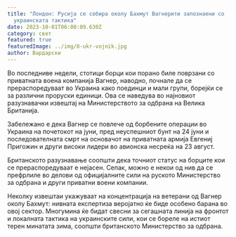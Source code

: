 ```yaml
---
title: "Лондон: Русија се собира околу Бахмут Вагнерити запознаени со
  украинската тактика"
date: 2023-10-01T06:00:09.630Z
category: свет
featured: true
featuredImage: ../img/8-ukr-vojnik.jpg
author: Вардарски
---
```

Во последниве недели, стотици борци кои порано биле поврзани со приватната воена компанија Вагнер, наводно, почнале да се прераспоредуваат во Украина како поединци и мали групи, борејќи се за различни проруски единици. Ова се наведува во најновиот разузнавачки извештај на Министерството за одбрана на Велика Британија.

Забележано е дека Вагнер се повлече од борбените операции во Украина на почетокот на јуни, пред неуспешниот бунт на 24 јуни и последователната смрт на основачот на приватната армија Евгениј Пригожин и други високи лидери во авионска несреќа на 23 август.

Британското разузнавање соопшти дека точниот статус на борците кои се прераспоредуваат е нејасен. Сепак, можно е некои од нив да се префрлиле во делови од официјалните сили на руското Министерство за одбрана и други приватни воени компании.

Неколку извештаи укажуваат на концентрација на ветерани од Вагнер околу Бахмут: нивната експертиза веројатно ќе биде особено барана во овој сектор. Многумина ќе бидат свесни за сегашната линија на фронтот и локалната тактика на украинските сили, кои се бореле на истиот терен минатата зима, соопшти британското Министерство за одбрана.